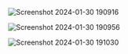![Screenshot 2024-01-30 190916](https://github.com/Omar7-leb/Multi_Vendor_Django/assets/125736709/dc701a00-8127-445d-9c26-5dd6926f2030)

![Screenshot 2024-01-30 190956](https://github.com/Omar7-leb/Multi_Vendor_Django/assets/125736709/9d879de4-ee21-4e42-a6e1-6f987a045242)

![Screenshot 2024-01-30 191030](https://github.com/Omar7-leb/Multi_Vendor_Django/assets/125736709/9ae6c23f-3000-4f35-823e-3a61c4ae65c2)





